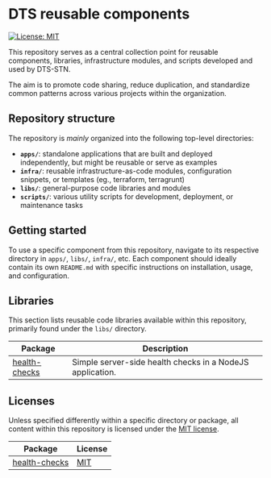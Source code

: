# DTS reusable components

[![License: MIT](https://img.shields.io/badge/License-MIT-yellow.svg)](https://opensource.org/licenses/MIT)

This repository serves as a central collection point for reusable components,
libraries, infrastructure modules, and scripts developed and used by DTS-STN.

The aim is to promote code sharing, reduce duplication, and standardize common
patterns across various projects within the organization.

## Repository structure

The repository is *mainly* organized into the following top-level directories:

* **`apps/`**: standalone applications that are built and deployed
  independently, but might be reusable or serve as examples
* **`infra/`**: reusable infrastructure-as-code modules, configuration snippets,
  or templates (eg., terraform, terragrunt)
* **`libs/`**: general-purpose code libraries and modules
* **`scripts/`**: various utility scripts for development, deployment, or
  maintenance tasks

## Getting started

To use a specific component from this repository, navigate to its respective
directory in `apps/`, `libs/`, `infra/`, etc. Each component should ideally
contain its own `README.md` with specific instructions on installation, usage,
and configuration.

## Libraries

This section lists reusable code libraries available within this repository,
primarily found under the `libs/` directory.

| Package                              | Description                                               |
| ------------------------------------ | --------------------------------------------------------- |
| [health-checks](libs/health-checks)  | Simple server-side health checks in a NodeJS application. |

## Licenses

Unless specified differently within a specific directory or package, all content
within this repository is licensed under the [MIT license](LICENSE).

| Package                             | License                                                    |
| ------------------------------------| ---------------------------------------------------------- |
| [health-checks](libs/health-checks) | [MIT](libs/health-checks/LICENSE.md)                       |
